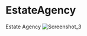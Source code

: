 # EstateAgency
Estate Agency
![Screenshot_3](https://user-images.githubusercontent.com/107166036/222984031-1f100272-3275-4271-b1a7-79bc1de3f929.png)
